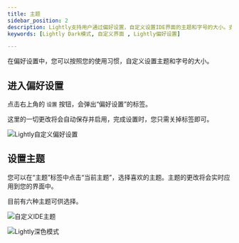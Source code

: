 ```yaml
---
title: 主题
sidebar_position: 2
description: Lightly支持用户通过偏好设置，自定义设置IDE界面的主题和字号的大小。支持Dark模式和Light模式切换。
keywords: [Lightly Dark模式, 自定义界面 , Lightly偏好设置]

---
```


<head>
  <title>偏好设置 - Lightly官方文档</title>
</head>



在偏好设置中，您可以按照您的使用习惯，自定义设置主题和字号的大小。

## 进入偏好设置

点击右上角的 <code>设置</code> 按钮，会弹出“偏好设置”的标签。

这里的一切更改将会自动保存并启用，完成设置时，您只需关掉标签即可。

![Lightly自定义偏好设置](https://static01.teamcode.com/docs/202205172309523.png)



## 设置主题

您可以在“主题”标签中点击“当前主题”，选择喜欢的主题。主题的更改将会实时应用到您的界面中。

目前有六种主题可供选择。

![自定义IDE主题](https://static01.teamcode.com/docs/202205312150976.png)

![Lightly深色模式](https://static01.teamcode.com/docs/202205312149298.png)



